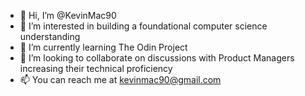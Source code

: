 - 👋 Hi, I’m @KevinMac90
- 👀 I’m interested in building a foundational computer science understanding
- 🌱 I’m currently learning The Odin Project
- 💞️ I’m looking to collaborate on discussions with Product Managers increasing their technical proficiency
- 📫 You can reach me at kevinmac90@gmail.com

<!---
KevinMac90/KevinMac90 is a ✨ special ✨ repository because its `README.md` (this file) appears on your GitHub profile.
You can click the Preview link to take a look at your changes.
--->
